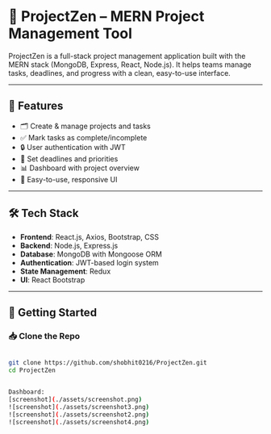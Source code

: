 # 🚀 ProjectZen – MERN Project Management Tool

ProjectZen is a full-stack project management application built with the MERN stack (MongoDB, Express, React, Node.js). It helps teams manage tasks, deadlines, and progress with a clean, easy-to-use interface.

---

## 📌 Features

- 🗂️ Create & manage projects and tasks
- ✅ Mark tasks as complete/incomplete
- 🔒 User authentication with JWT
- 📆 Set deadlines and priorities
- 📊 Dashboard with project overview
- 🧠 Easy-to-use, responsive UI

---

## 🛠️ Tech Stack

- **Frontend**: React.js, Axios, Bootstrap, CSS
- **Backend**: Node.js, Express.js
- **Database**: MongoDB with Mongoose ORM
- **Authentication**: JWT-based login system
- **State Management**: Redux
- **UI**: React Bootstrap



---

## 🚀 Getting Started

### 📥 Clone the Repo

```bash

git clone https://github.com/shobhit0216/ProjectZen.git
cd ProjectZen


Dashboard:
[screenshot](./assets/screenshot.png)
![screenshot](./assets/screenshot3.png)
![screenshot](./assets/screenshot2.png)
![screenshot](./assets/screenshot4.png)





